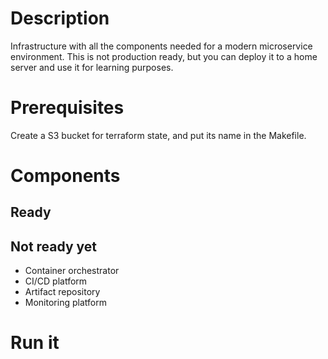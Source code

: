 # Description
Infrastructure with all the components needed for a modern microservice environment.
This is not production ready, but you can deploy it to a home server and use it for learning purposes.

# Prerequisites
Create a S3 bucket for terraform state, and put its name in the Makefile.

# Components
## Ready

## Not ready yet
* Container orchestrator
* CI/CD platform
* Artifact repository
* Monitoring platform

# Run it
